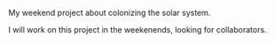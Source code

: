 My weekend project about colonizing the solar system.

I will work on this project in the weekenends, looking for collaborators.